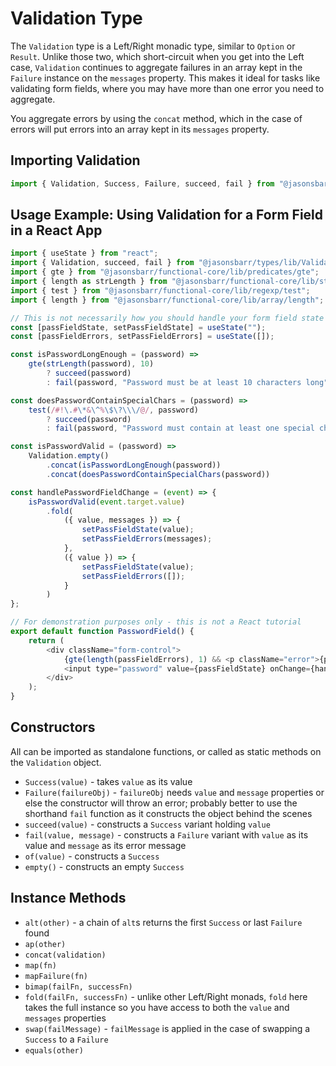 # Validation Type

The `Validation` type is a Left/Right monadic type, similar to `Option` or `Result`. Unlike those two, which short-circuit when you get into the Left case, `Validation` continues to aggregate failures in an array kept in the `Failure` instance on the `messages` property. This makes it ideal for tasks like validating form fields, where you may have more than one error you need to aggregate.

You aggregate errors by using the `concat` method, which in the case of errors will put errors into an array kept in its `messages` property.

## Importing Validation

```js
import { Validation, Success, Failure, succeed, fail } from "@jasonsbarr/types/lib/Validation";
```

## Usage Example: Using Validation for a Form Field in a React App

```js
import { useState } from "react";
import { Validation, succeed, fail } from "@jasonsbarr/types/lib/Validation";
import { gte } from "@jasonsbarr/functional-core/lib/predicates/gte";
import { length as strLength } from "@jasonsbarr/functional-core/lib/string/length";
import { test } from "@jasonsbarr/functional-core/lib/regexp/test";
import { length } from "@jasonsbarr/functional-core/lib/array/length";

// This is not necessarily how you should handle your form field state - this is not a React tutorial
const [passFieldState, setPassFieldState] = useState("");
const [passFieldErrors, setPassFieldErrors] = useState([]);

const isPasswordLongEnough = (password) =>
    gte(strLength(password), 10)
        ? succeed(password)
        : fail(password, "Password must be at least 10 characters long");

const doesPasswordContainSpecialChars = (password) =>
    test(/#!\.#\*&\^%\$\?\\\/@/, password)
        ? succeed(password)
        : fail(password, "Password must contain at least one special character")

const isPasswordValid = (password) =>
    Validation.empty()
        .concat(isPasswordLongEnough(password))
        .concat(doesPasswordContainSpecialChars(password))

const handlePasswordFieldChange = (event) => {
    isPasswordValid(event.target.value)
        .fold(
            ({ value, messages }) => {
                setPassFieldState(value);
                setPassFieldErrors(messages);
            },
            ({ value }) => {
                setPassFieldState(value);
                setPassFieldErrors([]);
            }
        )
};

// For demonstration purposes only - this is not a React tutorial
export default function PasswordField() {
    return (
        <div className="form-control">
            {gte(length(passFieldErrors), 1) && <p className="error">{passFieldErrors[0]}</p>}
            <input type="password" value={passFieldState} onChange={handlePasswordFieldChange} />
        </div>
    );
}
```

## Constructors

All can be imported as standalone functions, or called as static methods on the `Validation` object.

- `Success(value)` - takes `value` as its value
- `Failure(failureObj)` - `failureObj` needs `value` and `message` properties or else the constructor will throw an error; probably better to use the shorthand `fail` function as it constructs the object behind the scenes
- `succeed(value)` - constructs a `Success` variant holding `value`
- `fail(value, message)` - constructs a `Failure` variant with `value` as its value and `message` as its error message
- `of(value)` - constructs a `Success`
- `empty()` - constructs an empty `Success`

## Instance Methods

- `alt(other)` - a chain of `alt`s returns the first `Success` or last `Failure` found
- `ap(other)`
- `concat(validation)`
- `map(fn)`
- `mapFailure(fn)`
- `bimap(failFn, successFn)`
- `fold(failFn, successFn)` - unlike other Left/Right monads, `fold` here takes the full instance so you have access to both the `value` and `messages` properties
- `swap(failMessage)` - `failMessage` is applied in the case of swapping a `Success` to a `Failure`
- `equals(other)`
